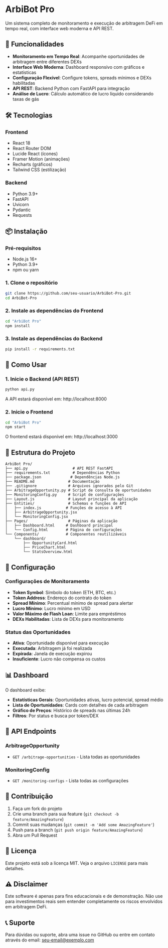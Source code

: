 # ArbiBot Pro

Um sistema completo de monitoramento e execução de arbitragem DeFi em tempo real, com interface web moderna e API REST.

## 🚀 Funcionalidades

- **Monitoramento em Tempo Real**: Acompanhe oportunidades de arbitragem entre diferentes DEXs
- **Interface Web Moderna**: Dashboard responsivo com gráficos e estatísticas
- **Configuração Flexível**: Configure tokens, spreads mínimos e DEXs habilitadas
- **API REST**: Backend Python com FastAPI para integração
- **Análise de Lucro**: Cálculo automático de lucro líquido considerando taxas de gás

## 🛠️ Tecnologias

### Frontend
- React 18
- React Router DOM
- Lucide React (ícones)
- Framer Motion (animações)
- Recharts (gráficos)
- Tailwind CSS (estilização)

### Backend
- Python 3.9+
- FastAPI
- Uvicorn
- Pydantic
- Requests

## 📦 Instalação

### Pré-requisitos
- Node.js 16+
- Python 3.9+
- npm ou yarn

### 1. Clone o repositório
```bash
git clone https://github.com/seu-usuario/ArbiBot-Pro.git
cd ArbiBot-Pro
```

### 2. Instale as dependências do Frontend
```bash
cd "ArbiBot Pro"
npm install
```

### 3. Instale as dependências do Backend
```bash
pip install -r requirements.txt
```

## 🚀 Como Usar

### 1. Inicie o Backend (API REST)
```bash
python api.py
```
A API estará disponível em: http://localhost:8000

### 2. Inicie o Frontend
```bash
cd "ArbiBot Pro"
npm start
```
O frontend estará disponível em: http://localhost:3000

## 📁 Estrutura do Projeto

```
ArbiBot Pro/
├── api.py                    # API REST FastAPI
├── requirements.txt          # Dependências Python
├── package.json             # Dependências Node.js
├── README.md               # Documentação
├── .gitignore              # Arquivos ignorados pelo Git
├── ArbitrageOpportunity.py # Script de consulta de oportunidades
├── MonitoringConfig.py     # Script de configurações
├── Layout.js               # Layout principal da aplicação
├── Entities/               # Schemas e funções de API
│   ├── index.js           # Funções de acesso à API
│   ├── ArbitrageOpportunity.jsx
│   └── MonitoringConfig.jsx
├── Pages/                  # Páginas da aplicação
│   ├── Dashboard.html     # Dashboard principal
│   └── Config.html        # Página de configurações
└── Components/            # Componentes reutilizáveis
    └── dashboard/
        ├── OpportunityCard.html
        ├── PriceChart.html
        └── StatsOverview.html
```

## 🔧 Configuração

### Configurações de Monitoramento
- **Token Symbol**: Símbolo do token (ETH, BTC, etc.)
- **Token Address**: Endereço do contrato do token
- **Spread Mínimo**: Percentual mínimo de spread para alertar
- **Lucro Mínimo**: Lucro mínimo em USD
- **Valor Máximo de Flash Loan**: Limite para empréstimos
- **DEXs Habilitadas**: Lista de DEXs para monitoramento

### Status das Oportunidades
- **Ativa**: Oportunidade disponível para execução
- **Executada**: Arbitragem já foi realizada
- **Expirada**: Janela de execução expirou
- **Insuficiente**: Lucro não compensa os custos

## 📊 Dashboard

O dashboard exibe:
- **Estatísticas Gerais**: Oportunidades ativas, lucro potencial, spread médio
- **Lista de Oportunidades**: Cards com detalhes de cada arbitragem
- **Gráfico de Preços**: Histórico de spreads nas últimas 24h
- **Filtros**: Por status e busca por token/DEX

## 🔌 API Endpoints

### ArbitrageOpportunity
- `GET /arbitrage-opportunities` - Lista todas as oportunidades

### MonitoringConfig
- `GET /monitoring-configs` - Lista todas as configurações

## 🤝 Contribuição

1. Faça um fork do projeto
2. Crie uma branch para sua feature (`git checkout -b feature/AmazingFeature`)
3. Commit suas mudanças (`git commit -m 'Add some AmazingFeature'`)
4. Push para a branch (`git push origin feature/AmazingFeature`)
5. Abra um Pull Request

## 📝 Licença

Este projeto está sob a licença MIT. Veja o arquivo `LICENSE` para mais detalhes.

## ⚠️ Disclaimer

Este software é apenas para fins educacionais e de demonstração. Não use para investimentos reais sem entender completamente os riscos envolvidos em arbitragem DeFi.

## 📞 Suporte

Para dúvidas ou suporte, abra uma issue no GitHub ou entre em contato através do email: seu-email@exemplo.com 
